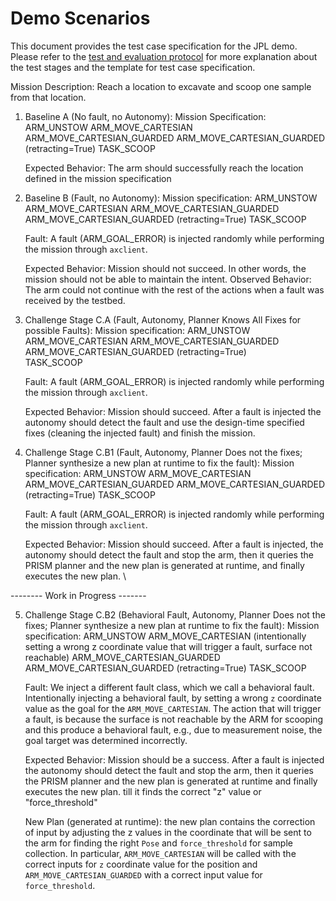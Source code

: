 # Demo Scenarios

This document provides the test case specification for the JPL demo. Please refer to the [test and evaluation protocol](./evaluation-protocol.md) for more explanation about the test stages and the template for test case specification.

Mission Description: Reach a location to excavate and scoop one sample from that location.

1. Baseline A (No fault, no Autonomy):
	Mission Specification: 
		ARM_UNSTOW
		ARM_MOVE_CARTESIAN
		ARM_MOVE_CARTESIAN_GUARDED
		ARM_MOVE_CARTESIAN_GUARDED (retracting=True)
		TASK_SCOOP

	Expected Behavior: The arm should successfully reach the location defined in the mission specification	


2. Baseline B (Fault, no Autonomy):
	Mission specification: 
		ARM_UNSTOW
		ARM_MOVE_CARTESIAN
		ARM_MOVE_CARTESIAN_GUARDED
		ARM_MOVE_CARTESIAN_GUARDED (retracting=True)
		TASK_SCOOP

	Fault: A fault (ARM_GOAL_ERROR) is injected randomly while performing the mission through `axclient`.

	Expected Behavior: Mission should not succeed. In other words, the mission should not be able to maintain the intent. 
	Observed Behavior: The arm could not continue with the rest of the actions when a fault was received by the testbed.	

3. Challenge Stage C.A (Fault, Autonomy, Planner Knows All Fixes for possible Faults):
	Mission specification:
		ARM_UNSTOW
		ARM_MOVE_CARTESIAN
		ARM_MOVE_CARTESIAN_GUARDED
		ARM_MOVE_CARTESIAN_GUARDED (retracting=True)\
		TASK_SCOOP
	
	Fault: A fault (ARM_GOAL_ERROR) is injected randomly while performing the mission through `axclient`.

	Expected Behavior: Mission should succeed. After a fault is injected the autonomy should detect the fault and use the design-time specified fixes (cleaning the injected fault) and finish the mission.	
	
4. Challenge Stage C.B1 (Fault, Autonomy, Planner Does not the fixes; Planner synthesize a new plan at runtime to fix the fault):
	Mission specification:
		ARM_UNSTOW
		ARM_MOVE_CARTESIAN
		ARM_MOVE_CARTESIAN_GUARDED
		ARM_MOVE_CARTESIAN_GUARDED (retracting=True)
		TASK_SCOOP

	Fault: A fault (ARM_GOAL_ERROR) is injected randomly while performing the mission through `axclient`.

	Expected Behavior: Mission should succeed. After a fault is injected, the autonomy should detect the fault and stop the arm, then it queries the PRISM planner and the new plan is generated at runtime, and finally executes the new plan.
\

-------- Work in Progress -------

 5. Challenge Stage C.B2 (Behavioral Fault, Autonomy, Planner Does not the fixes; Planner synthesize a new plan at runtime to fix the fault):
	Mission specification:
		ARM_UNSTOW
		ARM_MOVE_CARTESIAN (intentionally setting a wrong z coordinate value that will trigger a fault, surface not reachable)
		ARM_MOVE_CARTESIAN_GUARDED
		ARM_MOVE_CARTESIAN_GUARDED (retracting=True)
		TASK_SCOOP

	Fault: We inject a different fault class, which we call a behavioral fault. Intentionally injecting a behavioral fault, by setting a wrong `z` coordinate value as the goal for the `ARM_MOVE_CARTESIAN`. The action that will trigger a fault, is because the surface is not reachable by the ARM for scooping and this produce a behavioral fault, e.g., due to measurement noise, the goal target was determined incorrectly.
	
	Expected Behavior: Mission should be a success. After a fault is injected the autonomy should detect the fault and stop the arm, then it queries the PRISM 	planner and the new plan is generated at runtime and finally executes the new plan. 
	till it finds the correct "z" value or "force_threshold"

	New Plan (generated at runtime): the new plan contains the correction of input by adjusting the z values in the coordinate that will be sent to the arm for finding the right `Pose` and `force_threshold` for sample collection. In particular, `ARM_MOVE_CARTESIAN` will be called with the correct inputs for `z` coordinate value for the position and `ARM_MOVE_CARTESIAN_GUARDED` with a correct input value for `force_threshold`.